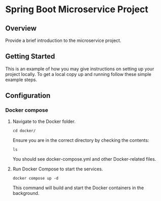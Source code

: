 # Spring Boot Microservice Project

<!-- OVERVIEW -->
## Overview

Provide a brief introduction to the microservice project.

<!-- GETTING STARTED -->
## Getting Started

This is an example of how you may give instructions on setting up your project locally.
To get a local copy up and running follow these simple example steps.

<!-- CONFIGURATION -->
## Configuration

### Docker compose

1. Navigate to the Docker folder.
    ```shell
    cd docker/
    ```
    Ensure you are in the correct directory by checking the contents:
    ```shell
    ls
    ```
    You should see docker-compose.yml and other Docker-related files.

2. Run Docker Compose to start the services.
    ```shell
    docker compose up -d
    ```
    This command will build and start the Docker containers in the background.
